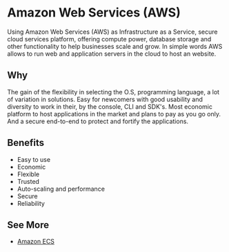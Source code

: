 # Amazon Web Services (AWS)

Using Amazon Web Services (AWS) as Infrastructure as a Service, secure cloud services platform, offering compute power, database storage and other functionality to help businesses scale and grow. In simple words AWS allows to run web and application servers in the cloud to host an website.

## Why

The gain of the flexibility in selecting the O.S, programming language, a lot of variation in solutions. Easy for newcomers with good usability and diversity to work in their, by the console, CLI and SDK's. Most economic platform to host applications in the market and plans to pay as you go only. And a secure end-to-end to protect and fortify the applications.

## Benefits

- Easy to use
- Economic
- Flexible
- Trusted
- Auto-scaling and performance
- Secure
- Reliability

## See More
- [Amazon ECS](./ecs.md)
